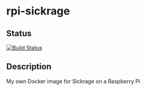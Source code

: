 # rpi-sickrage
## Status
[![Build Status](https://travis-ci.org/napnap75/rpi-sickrage.svg?branch=master)](https://travis-ci.org/napnap75/rpi-sickrage)
## Description
My own Docker image for Sickrage on a Raspberry Pi
